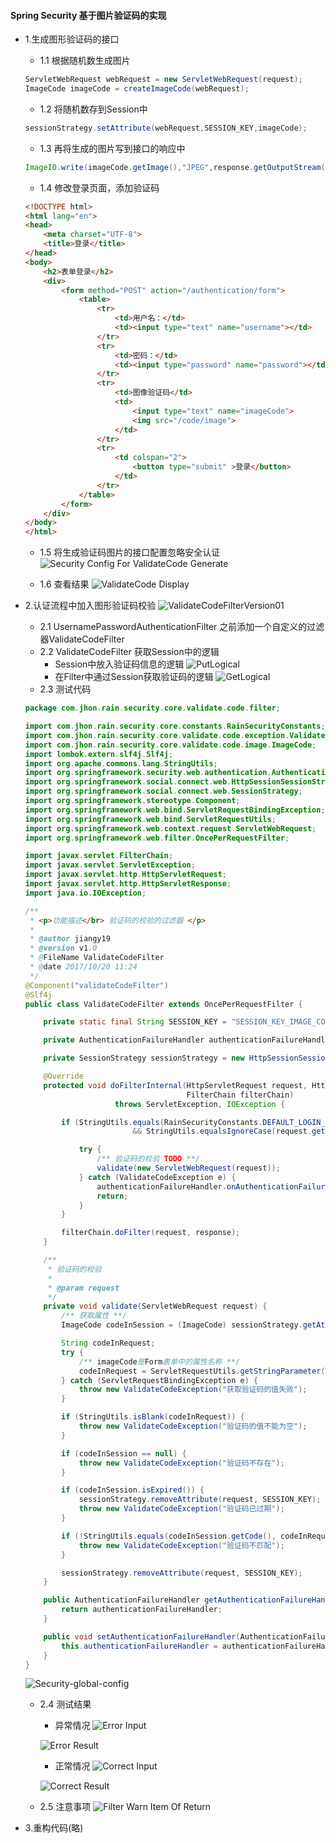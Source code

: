 #### Spring Security 基于图片验证码的实现

* 1.生成图形验证码的接口
    * 1.1 根据随机数生成图片
    
    ```java
    ServletWebRequest webRequest = new ServletWebRequest(request);
    ImageCode imageCode = createImageCode(webRequest);  
    ```
    * 1.2 将随机数存到Session中
    ```java
    sessionStrategy.setAttribute(webRequest,SESSION_KEY,imageCode);
    ```
    * 1.3 再将生成的图片写到接口的响应中
    ```java
    ImageIO.write(imageCode.getImage(),"JPEG",response.getOutputStream());
    ```
    
    * 1.4 修改登录页面，添加验证码
    ```html
    <!DOCTYPE html>
    <html lang="en">
    <head>
        <meta charset="UTF-8">
        <title>登录</title>
    </head>
    <body>
        <h2>表单登录</h2>
        <div>
            <form method="POST" action="/authentication/form">
                <table>
                    <tr>
                        <td>用户名：</td>
                        <td><input type="text" name="username"></td>
                    </tr>
                    <tr>
                        <td>密码：</td>
                        <td><input type="password" name="password"></td>
                    </tr>
                    <tr>
                        <td>图像验证码</td>
                        <td>
                            <input type="text" name="imageCode">
                            <img src="/code/image">
                        </td>
                    </tr>
                    <tr>
                        <td colspan="2">
                            <button type="submit" >登录</button>
                        </td>
                    </tr>
                </table>
            </form>
        </div>
    </body>
    </html>
    ```
    
    * 1.5 将生成验证码图片的接口配置忽略安全认证
    ![Security Config For ValidateCode Generate](../../photos/ImageCodeGenerateIntf.png)
    
    * 1.6 查看结果
    ![ValidateCode Display](../../photos/LoginFormWithValidateCode.png)
        
* 2.认证流程中加入图形验证码校验
    ![ValidateCodeFilterVersion01](../../photos/ValidateCodeFilter-Version01.png)
    * 2.1 UsernamePasswordAuthenticationFilter 之前添加一个自定义的过滤器ValidateCodeFilter
    * 2.2 ValidateCodeFilter 获取Session中的逻辑
        * Session中放入验证码信息的逻辑
        ![PutLogical](../../photos/ValidateCodeControllerGeneLogical.png)
        * 在Filter中通过Session获取验证码的逻辑
        ![GetLogical](../../photos/ValidateCodeFilterGetLogical.png)
    * 2.3 测试代码
    
    ```java
    package com.jhon.rain.security.core.validate.code.filter;
    
    import com.jhon.rain.security.core.constants.RainSecurityConstants;
    import com.jhon.rain.security.core.validate.code.exception.ValidateCodeException;
    import com.jhon.rain.security.core.validate.code.image.ImageCode;
    import lombok.extern.slf4j.Slf4j;
    import org.apache.commons.lang.StringUtils;
    import org.springframework.security.web.authentication.AuthenticationFailureHandler;
    import org.springframework.social.connect.web.HttpSessionSessionStrategy;
    import org.springframework.social.connect.web.SessionStrategy;
    import org.springframework.stereotype.Component;
    import org.springframework.web.bind.ServletRequestBindingException;
    import org.springframework.web.bind.ServletRequestUtils;
    import org.springframework.web.context.request.ServletWebRequest;
    import org.springframework.web.filter.OncePerRequestFilter;
    
    import javax.servlet.FilterChain;
    import javax.servlet.ServletException;
    import javax.servlet.http.HttpServletRequest;
    import javax.servlet.http.HttpServletResponse;
    import java.io.IOException;
    
    /**
     * <p>功能描述</br> 验证码的校验的过滤器 </p>
     *
     * @author jiangy19
     * @version v1.0
     * @FileName ValidateCodeFilter
     * @date 2017/10/20 11:24
     */
    @Component("validateCodeFilter")
    @Slf4j
    public class ValidateCodeFilter extends OncePerRequestFilter {
    
    	private static final String SESSION_KEY = "SESSION_KEY_IMAGE_CODE";
    
    	private AuthenticationFailureHandler authenticationFailureHandler;
    
    	private SessionStrategy sessionStrategy = new HttpSessionSessionStrategy();
    
    	@Override
    	protected void doFilterInternal(HttpServletRequest request, HttpServletResponse response,
    	                                FilterChain filterChain)
    					throws ServletException, IOException {
    
    		if (StringUtils.equals(RainSecurityConstants.DEFAULT_LOGIN_PROCESSING_URL_FORM, request.getRequestURI())
    						&& StringUtils.equalsIgnoreCase(request.getMethod(), "POST")) {
    
    			try {
    				/** 验证码的校验 TODO **/
    				validate(new ServletWebRequest(request));
    			} catch (ValidateCodeException e) {
    				authenticationFailureHandler.onAuthenticationFailure(request, response, e);
    				return;
    			}
    		}
    
    		filterChain.doFilter(request, response);
    	}
    
    	/**
    	 * 验证码的校验
    	 *
    	 * @param request
    	 */
    	private void validate(ServletWebRequest request) {
    		/** 获取属性 **/
    		ImageCode codeInSession = (ImageCode) sessionStrategy.getAttribute(request, SESSION_KEY);
    
    		String codeInRequest;
    		try {
    			/** imageCode是Form表单中的属性名称 **/
    			codeInRequest = ServletRequestUtils.getStringParameter(request.getRequest(), "imageCode");
    		} catch (ServletRequestBindingException e) {
    			throw new ValidateCodeException("获取验证码的值失败");
    		}
    
    		if (StringUtils.isBlank(codeInRequest)) {
    			throw new ValidateCodeException("验证码的值不能为空");
    		}
    
    		if (codeInSession == null) {
    			throw new ValidateCodeException("验证码不存在");
    		}
    
    		if (codeInSession.isExpired()) {
    			sessionStrategy.removeAttribute(request, SESSION_KEY);
    			throw new ValidateCodeException("验证码已过期");
    		}
    
    		if (!StringUtils.equals(codeInSession.getCode(), codeInRequest)) {
    			throw new ValidateCodeException("验证码不匹配");
    		}
    
    		sessionStrategy.removeAttribute(request, SESSION_KEY);
    	}
    
    	public AuthenticationFailureHandler getAuthenticationFailureHandler() {
    		return authenticationFailureHandler;
    	}
    
    	public void setAuthenticationFailureHandler(AuthenticationFailureHandler authenticationFailureHandler) {
    		this.authenticationFailureHandler = authenticationFailureHandler;
    	}
    }
    ```
    ![Security-global-config](../../photos/Security-global-config.png)
    * 2.4 测试结果
        * 异常情况
        ![Error Input](../../photos/ValidateCodeErrorInput.png)
    
        ![Error Result](../../photos/ValidateCodeErrorResult.png)
        
        * 正常情况
        ![Correct Input](../../photos/CorrectValidateInput.png)
    
        ![Correct Result](../../photos/CorrectValidateResult.png)
        
    * 2.5 注意事项
    ![Filter Warn Item Of Return](../../photos/FilterWarn.png)

* 3.重构代码(略)
